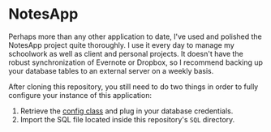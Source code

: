 NotesApp
========

Perhaps more than any other application to date, I've used and polished the NotesApp project quite thoroughly. I use it every day to manage my schoolwork as well as client and personal projects. It doesn't have the robust synchronization of Evernote or Dropbox, so I recommend backing up your database tables to an external server on a weekly basis.

After cloning this repository, you still need to do two things in order to fully configure your instance of this application:

1. Retrieve the [config class](https://github.com/martynchamberlin/ConfigClass) and plug in your database credentials.
2. Import the SQL file located inside this repository's `SQL` directory.